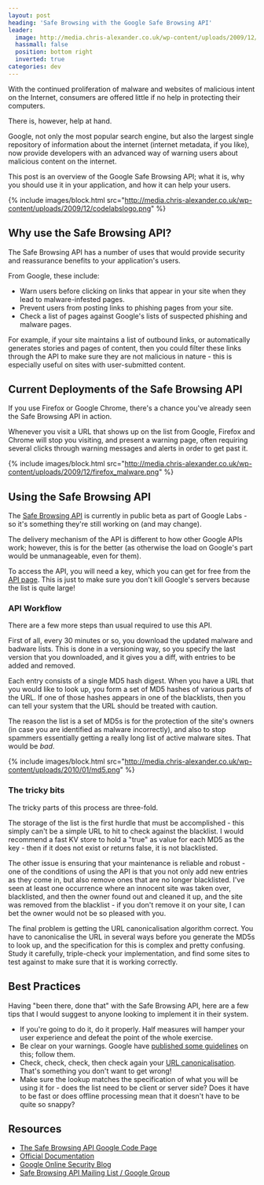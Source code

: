 ```yaml
---
layout: post
heading: 'Safe Browsing with the Google Safe Browsing API'
leader:
  image: http://media.chris-alexander.co.uk/wp-content/uploads/2009/12/malware.png
  hassmall: false
  position: bottom right
  inverted: true
categories: dev
---
```


With the continued proliferation of malware and websites of malicious intent on the Internet, consumers are offered little if no help in protecting their computers.

There is, however, help at hand.

Google, not only the most popular search engine, but also the largest single repository of information about the internet (internet metadata, if you like), now provide developers with an advanced way of warning users about malicious content on the internet.

This post is an overview of the Google Safe Browsing API; what it is, why you should use it in your application, and how it can help your users.

{% include images/block.html src="http://media.chris-alexander.co.uk/wp-content/uploads/2009/12/codelabslogo.png" %}

## <strong>Why use the Safe Browsing API?</strong>

The Safe Browsing API has a number of uses that would provide security and reassurance benefits to your application's users.

From Google, these include:

* Warn users before clicking on links that appear in your site when they lead to malware-infested pages.
* Prevent users from posting links to phishing pages from your site.
* Check a list of pages against Google's lists of suspected phishing and malware pages.

For example, if your site maintains a list of outbound links, or automatically generates stories and pages of content, then you could filter these links through the API to make sure they are not malicious in nature - this is especially useful on sites with user-submitted content.

## Current Deployments of the Safe Browsing API

If you use Firefox or Google Chrome, there's a chance you've already seen the Safe Browsing API in action.

Whenever you visit a URL that shows up on the list from Google, Firefox and Chrome will stop you visiting, and present a warning page, often requiring several clicks through warning messages and alerts in order to get past it.

{% include images/block.html src="http://media.chris-alexander.co.uk/wp-content/uploads/2009/12/firefox_malware.png" %}

## Using the Safe Browsing API

The [Safe Browsing API](http://code.google.com/apis/safebrowsing/) is currently in public beta as part of Google Labs - so it's something they're still working on (and may change).

The delivery mechanism of the API is different to how other Google APIs work; however, this is for the better (as otherwise the load on Google's part would be unmanageable, even for them).

To access the API, you will need a key, which you can get for free from the [API page](http://code.google.com/apis/safebrowsing/key_signup.html). This is just to make sure you don't kill Google's servers because the list is quite large!

### API Workflow

There are a few more steps than usual required to use this API.

First of all, every 30 minutes or so, you download the updated malware and badware lists. This is done in a versioning way, so you specify the last version that you downloaded, and it gives you a diff, with entries to be added and removed.

Each entry consists of a single MD5 hash digest. When you have a URL that you would like to look up, you form a set of MD5 hashes of various parts of the URL. If one of those hashes appears in one of the blacklists, then you can tell your system that the URL should be treated with caution.

The reason the list is a set of MD5s is for the protection of the site's owners (in case you are identified as malware incorrectly), and also to stop spammers essentially getting a really long list of active malware sites. That would be *bad*.

{% include images/block.html src="http://media.chris-alexander.co.uk/wp-content/uploads/2010/01/md5.png" %}

### The tricky bits

The tricky parts of this process are three-fold.

The storage of the list is the first hurdle that must be accomplished - this simply can't be a simple URL to hit to check against the blacklist. I would recommend a fast KV store to hold a "true" as value for each MD5 as the key - then if it does not exist or returns false, it is not blacklisted.

The other issue is ensuring that your maintenance is reliable and robust - one of the conditions of using the API is that you not only add new entries as they come in, but also remove ones that are no longer blacklisted. I've seen at least one occurrence where an innocent site was taken over, blacklisted, and then the owner found out and cleaned it up, and the site was removed from the blacklist - if you don't remove it on your site, I can bet the owner would not be so pleased with you.

The final problem is getting the URL canonicalisation algorithm correct. You have to canonicalise the URL in several ways before you generate the MD5s to look up, and the specification for this is complex and pretty confusing. Study it carefully, triple-check your implementation, and find some sites to test against to make sure that it is working correctly.

## Best Practices

Having "been there, done that" with the Safe Browsing API, here are a few tips that I would suggest to anyone looking to implement it in their system.

* If you're going to do it, do it properly. Half measures will hamper your user experience and defeat the point of the whole exercise.
* Be clear on your warnings. Google have [published some guidelines](http://code.google.com/apis/safebrowsing/developers_guide.html#UserWarnings) on this; follow them.
* Check, check, check, then check again your [URL canonicalisation](http://code.google.com/apis/safebrowsing/developers_guide.html#Canonicalization). That's something you don't want to get wrong!
* Make sure the lookup matches the specification of what you will be using it for - does the list need to be client or server side? Does it have to be fast or does offline processing mean that it doesn't have to be quite so snappy?

## Resources
* [The Safe Browsing API Google Code Page](http://code.google.com/apis/safebrowsing/)
* [Official Documentation](http://code.google.com/apis/safebrowsing/developers_guide.html)
* [Google Online Security Blog](http://googleonlinesecurity.blogspot.com/)
* [Safe Browsing API Mailing List / Google Group](http://groups.google.com/group/google-safe-browsing-api)
